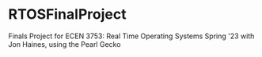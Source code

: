 # RTOSFinalProject
Finals Project for ECEN 3753: Real Time Operating Systems Spring '23 with Jon Haines, using the Pearl Gecko

